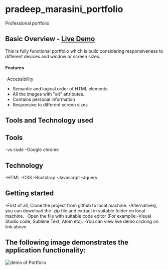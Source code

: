 # pradeep_marasini_portfolio
Professional portfolio

## Basic Overview - [Live Demo](https://marasinipradeep.github.io/pradeep_marasini_portfolio/)

This is fully functional  portfolio which is build considering responsiveness to different devices and window or screen sizes.

#### Features

-Accessibility
- Semantic and logical order of HTML elements.
- All the images with "alt" attributes.
- Contains personal information
- Responsive to different screen sizes

## Tools and Technology used

Tools
-----------
-vs code
-Google chrome

Technology
------------
-HTML
-CSS
-Bootstrap
-Javascript
-Jquery


## Getting started

-First of all, Clone the project from github to local machine.
-Alternatively, you can download the .zip file and extract in suitable folder on local machine. 
-Open the file with suitable code editor (For examplle:-Visual Studio code, Sublime Text, Atom etc).
-You can view live demo clicking on link above.

## The following image demonstrates the application functionality:

![demo of Portfolio](Assets/images/Pradeep_Marasini_Portfolio.gif)


